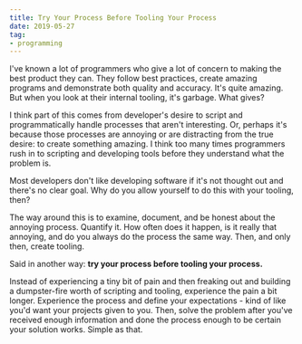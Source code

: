 ```yaml
---
title: Try Your Process Before Tooling Your Process
date: 2019-05-27
tag:
- programming
---
```

I've known a lot of programmers who give a lot of concern to making the best product they can. They follow best practices, create amazing programs and demonstrate both quality and accuracy. It's quite amazing.  But when you look at their internal tooling, it's garbage.  What gives?

<!--more-->

I think part of this comes from developer's desire to script and programmatically handle processes that aren't interesting.  Or, perhaps it's because those processes are annoying or are distracting from the true desire: to create something amazing.  I think too many times programmers rush in to scripting and developing tools before they understand what the problem is.

Most developers don't like developing software if it's not thought out and there's no clear goal.  Why do you allow yourself to do this with your tooling, then?

The way around this is to examine, document, and be honest about the annoying process. Quantify it. How often does it happen, is it really that annoying, and do you always do the process the same way.  Then, and only then, create tooling.

Said in another way: **try your process before tooling your process.**

Instead of experiencing a tiny bit of pain and then freaking out and building a dumpster-fire worth of scripting and tooling, experience the pain a bit longer.  Experience the process and define your expectations - kind of like you'd want your projects given to you.  Then, solve the problem after you've received enough information and done the process enough to be certain your solution works.  Simple as that.